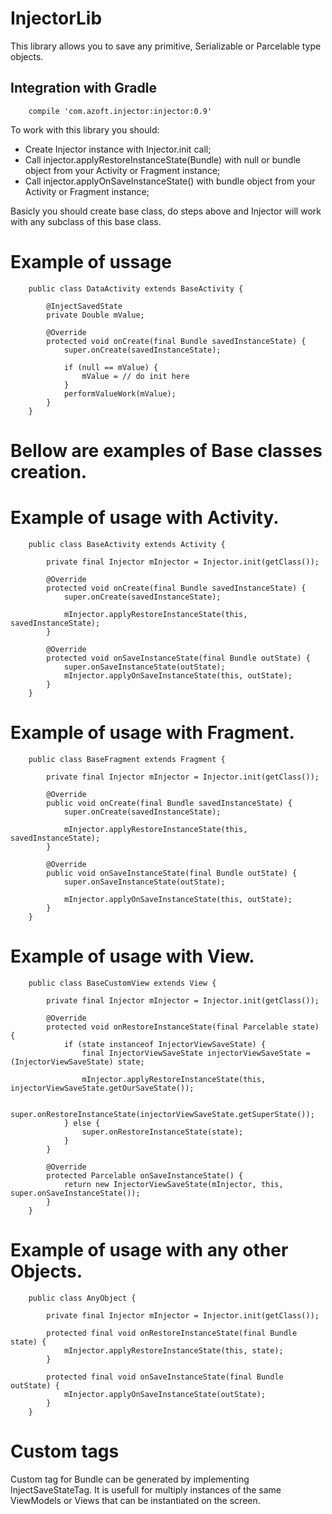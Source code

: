 InjectorLib
===========

This library allows you to save any primitive, Serializable or Parcelable type objects.

## Integration with Gradle

```
    compile 'com.azoft.injector:injector:0.9'
```

To work with this library you should:
* Create Injector instance with Injector.init call;
* Call injector.applyRestoreInstanceState(Bundle) with null or bundle object from your Activity or Fragment instance;
* Call injector.applyOnSaveInstanceState() with bundle object from your Activity or Fragment instance;

Basicly you should create base class, do steps above and Injector will work with any subclass of this base class.

# Example of ussage

```
	public class DataActivity extends BaseActivity {

		@InjectSavedState
	    private Double mValue;

	    @Override
	    protected void onCreate(final Bundle savedInstanceState) {
	        super.onCreate(savedInstanceState);

	        if (null == mValue) {
	        	mValue = // do init here
	        }
	        performValueWork(mValue);
	    }
	}
```

# Bellow are examples of Base classes creation.

# Example of usage with Activity.

```
	public class BaseActivity extends Activity {

	    private final Injector mInjector = Injector.init(getClass());

	    @Override
	    protected void onCreate(final Bundle savedInstanceState) {
	        super.onCreate(savedInstanceState);

	        mInjector.applyRestoreInstanceState(this, savedInstanceState);
	    }

	    @Override
	    protected void onSaveInstanceState(final Bundle outState) {
	        super.onSaveInstanceState(outState);
	        mInjector.applyOnSaveInstanceState(this, outState);
	    }
	}
```

# Example of usage with Fragment.

```
	public class BaseFragment extends Fragment {

	    private final Injector mInjector = Injector.init(getClass());

	    @Override
	    public void onCreate(final Bundle savedInstanceState) {
	        super.onCreate(savedInstanceState);

	        mInjector.applyRestoreInstanceState(this, savedInstanceState);
	    }

	    @Override
	    public void onSaveInstanceState(final Bundle outState) {
	        super.onSaveInstanceState(outState);

	        mInjector.applyOnSaveInstanceState(this, outState);
	    }
    }
```

# Example of usage with View.

```
	public class BaseCustomView extends View {

        private final Injector mInjector = Injector.init(getClass());

	    @Override
	    protected void onRestoreInstanceState(final Parcelable state) {
	        if (state instanceof InjectorViewSaveState) {
	            final InjectorViewSaveState injectorViewSaveState = (InjectorViewSaveState) state;

	            mInjector.applyRestoreInstanceState(this, injectorViewSaveState.getOurSaveState());

	            super.onRestoreInstanceState(injectorViewSaveState.getSuperState());
	        } else {
	            super.onRestoreInstanceState(state);
	        }
	    }

	    @Override
	    protected Parcelable onSaveInstanceState() {
	        return new InjectorViewSaveState(mInjector, this, super.onSaveInstanceState());
	    }
    }
```

# Example of usage with any other Objects.

```
	public class AnyObject {

        private final Injector mInjector = Injector.init(getClass());

	    protected final void onRestoreInstanceState(final Bundle state) {
            mInjector.applyRestoreInstanceState(this, state);
	    }

	    protected final void onSaveInstanceState(final Bundle outState) {
	        mInjector.applyOnSaveInstanceState(outState);
	    }
    }
```

# Custom tags

Custom tag for Bundle can be generated by implementing InjectSaveStateTag. It is usefull for multiply instances of the same ViewModels or Views that can be instantiated on the screen.